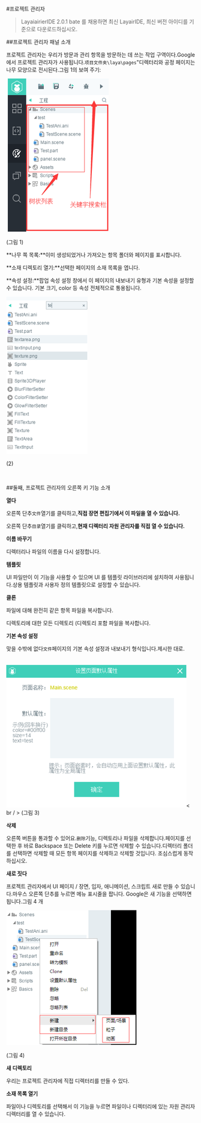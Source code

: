 #프로젝트 관리자

>LayaiairierIDE 2.0.1 bate 를 채용하면 최신 LayairIDE, 최신 버전 아이디를 기준으로 다운로드하십시오.

##프로젝트 관리자 패널 소개

프로젝트 관리자는 우리가 방문과 관리 항목을 방문하는 데 쓰는 작업 구역이다.Google에서 프로젝트 관리자가 사용됩니다.`项目文件夹\laya\pages`"디렉터리와 공정 페이지는 나무 모양으로 전시된다.그림 1의 보여 주기:



​        ![blob.png](img/1.png)        


(그림 1)

**나무 쪽 목록:**이미 생성되었거나 가져오는 항목 폴더와 페이지를 표시합니다.

**소재 디렉토리 열기:**선택한 페이지의 소재 목록을 엽니다.

**속성 설정:**팝업 속성 설정 창에서 이 페이지의 내보내기 유형과 기본 속성을 설정할 수 있습니다. 기본 크기, color 등 속성 전체적으로 통용됩니다.

​![blob.png](img/2.png)

(2)

​

##둘째, 프로젝트 관리자의 오른쪽 키 기능 소개

**열다**

오른쪽 단추`文件`열기를 클릭하고,**직접 장면 편집기에서 이 파일을 열 수 있습니다.**

오른쪽 단추`目录`열기를 클릭하고,**현재 디렉터리 자원 관리자를 직접 열 수 있습니다.**

**이름 바꾸기**

디렉터리나 파일의 이름을 다시 설정합니다.

**템플릿**

UI 파일만이 이 기능을 사용할 수 있으며 UI 를 템플릿 라이브러리에 설치하여 사용됩니다.상용 템플릿과 사용자 정의 템플릿으로 설정할 수 있습니다.

**클론**

파일에 대해 완전히 같은 항목 파일을 복사합니다.

디렉토리에 대한 모든 디렉토리 (디렉토리 포함 파일을 복사합니다.

**기본 속성 설정**

맞을 수밖에 없다`文件`페이지의 기본 속성 설정과 내보내기 형식입니다.제시한 대로.

　　![图3](img/3.png)< br / > (그림 3)

**삭제**

오른쪽 버튼을 통과할 수 있어요.`删除`기능, 디렉토리나 파일을 삭제합니다.페이지를 선택한 후 바로 Backspace 또는 Delete 키를 누르면 삭제할 수 있습니다.디렉터리 폴더를 선택하면 삭제할 때 모든 항목 페이지를 삭제하고 삭제할 것입니다. 조심스럽게 동작하십시오.

**새로 짓다**

프로젝트 관리자에서 UI 페이지 / 장면, 입자, 애니메이션, 스크립트 새로 만들 수 있습니다.마우스 오른쪽 단추를 누르면 메뉴 표시줄을 팝니다. Google은 새 기능을 선택하면 됩니다.그림 4 개

​![blob.png](img/4.png)

(그림 4)


 **새 디렉토리**

우리는 프로젝트 관리자에 직접 디렉터리를 만들 수 있다.

**소재 목록 열기**

파일이나 디렉토리를 선택해서 이 기능을 누르면 파일이나 디렉터리에 있는 자원 관리자 디렉터리를 열 수 있습니다.


